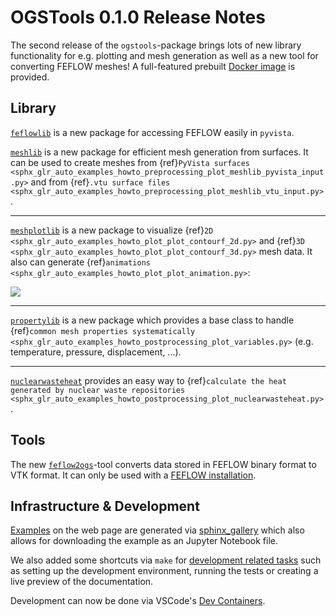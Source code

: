 # OGSTools 0.1.0 Release Notes

The second release of the `ogstools`-package brings lots of new library functionality for e.g. plotting and mesh generation as well as a new tool for converting FEFLOW meshes! A full-featured prebuilt [Docker image](../user-guide/docker.md) is provided.

## Library

[`feflowlib`](../user-guide/feflowlib.md) is a new package for accessing FEFLOW easily in `pyvista`.

[`meshlib`](../user-guide/meshlib.md) is a new package for efficient mesh generation from surfaces. It can be used to create meshes from  {ref}`PyVista surfaces <sphx_glr_auto_examples_howto_preprocessing_plot_meshlib_pyvista_input.py>` and from {ref}`.vtu surface files <sphx_glr_auto_examples_howto_preprocessing_plot_meshlib_vtu_input.py>`.

______________________________________________________________________

[`meshplotlib`](../auto_user-guide/plot_plot.rst) is a new package to visualize {ref}`2D <sphx_glr_auto_examples_howto_plot_plot_contourf_2d.py>` and {ref}`3D <sphx_glr_auto_examples_howto_plot_plot_contourf_3d.py>` mesh data. It also can generate {ref}`animations <sphx_glr_auto_examples_howto_plot_plot_animation.py>`:

![](../auto_examples/howto_plot/images/sphx_glr_plot_animation_001.gif)

______________________________________________________________________

[`propertylib`](../user-guide/variables.md) is a new package which provides a base class to handle {ref}`common mesh properties systematically <sphx_glr_auto_examples_howto_postprocessing_plot_variables.py>` (e.g. temperature, pressure, displacement, ...).

______________________________________________________________________

[`nuclearwasteheat`](../user-guide/nuclearwasteheat.md) provides an easy way to {ref}`calculate the heat generated by nuclear waste repositories <sphx_glr_auto_examples_howto_postprocessing_plot_nuclearwasteheat.py>`.

## Tools

The new [`feflow2ogs`](../user-guide/feflowlib.md)-tool converts data stored in FEFLOW binary format to VTK format. It can only be used with a [FEFLOW installation](../user-guide/feflowlib.md#installation).

## Infrastructure & Development

[Examples](../auto_examples/index.rst) on the web page are generated via [sphinx_gallery](https://sphinx-gallery.github.io/stable/index.html) which also allows for downloading the example as an Jupyter Notebook file.

We also added some shortcuts via `make` for [development related tasks](../development/index.md) such as setting up the development environment, running the tests or creating a live preview of the documentation.

Development can now be done via VSCode's [Dev Containers](../development/index.md#development-in-a-container-with-vscode).
